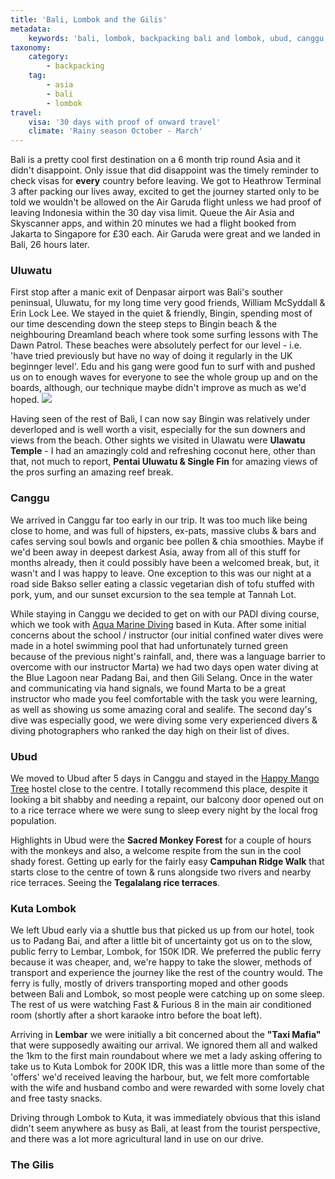 ```yaml
---
title: 'Bali, Lombok and the Gilis'
metadata:
    keywords: 'bali, lombok, backpacking bali and lombok, ubud, canggu, uluwatu'
taxonomy:
    category:
        - backpacking
    tag:
        - asia
        - bali
        - lombok
travel:
    visa: '30 days with proof of onward travel'
    climate: 'Rainy season October - March'
---
```


Bali is a pretty cool first destination on a 6 month trip round Asia and it didn't disappoint.  Only issue that did disappoint was the timely reminder to check visas for **every** country before leaving.  We got to Heathrow Terminal 3 after packing our lives away, excited to get the journey started only to be told we wouldn't be allowed on the Air Garuda flight unless we had proof of leaving Indonesia within the 30 day visa limit.  Queue the Air Asia and Skyscanner apps, and within 20 minutes we had a flight booked from Jakarta to Singapore for £30 each.  Air Garuda were great and we landed in Bali, 26 hours later.

### Uluwatu
First stop after a manic exit of Denpasar airport was Bali's souther peninsual, Uluwatu, for my long time very good friends, William McSyddall & Erin Lock Lee.  We stayed in the quiet & friendly, Bingin, spending most of our time descending down the steep steps to Bingin beach & the neighbouring Dreamland beach where took some surfing lessons with The Dawn Patrol.  These beaches were absolutely perfect for our level - i.e. 'have tried previously but have no way of doing it regularly in the UK beginnger level'.  Edu and his gang were good fun to surf with and pushed us on to enough waves for everyone to see the whole group up and on the boards, although, our technique maybe didn't improve as much as we'd hoped. ![](2017-10-01%2012.17.37.jpg)

Having seen of the rest of Bali, I can now say Bingin was relatively under deverloped and is well worth a visit, especially for the sun downers and views from the beach.  Other sights we visited in Ulawatu were **Ulawatu Temple** - I had an amazingly cold and refreshing coconut here, other than that, not much to report, **Pentai Uluwatu & Single Fin** for amazing views of the pros surfing an amazing reef break.  

### Canggu
We arrived in Canggu far too early in our trip.  It was too much like being close to home, and was full of hipsters, ex-pats, massive clubs & bars and cafes serving soul bowls and organic bee pollen & chia smoothies.  Maybe if we'd been away in deepest darkest Asia, away from all of this stuff for months already, then it could possibly have been a welcomed break, but, it wasn't and I was happy to leave.  One exception to this was our night at a road side Bakso seller eating a classic vegetarian dish of tofu stuffed with pork, yum, and our sunset excursion to the sea temple at Tannah Lot.

While staying in Canggu we decided to get on with our PADI diving course, which we took with [Aqua Marine Diving](http://www.aquamarinediving.com/) based in Kuta.  After some initial concerns about the school / instructor (our initial confined water dives were made in a hotel swimming pool that had unfortunately turned green because of the previous night's rainfall, and, there was a language barrier to overcome with our instructor Marta) we had two days open water diving at the Blue Lagoon near Padang Bai, and then Gili Selang.  Once in the water and communicating via hand signals, we found Marta to be a great instructor who made you feel comfortable with the task you were learning, as well as showing us some amazing coral and sealife.  The second day's dive was especially good, we were diving some very experienced divers & diving photographers who ranked the day high on their list of dives.

### Ubud
We moved to Ubud after 5 days in Canggu and stayed in the [Happy Mango Tree](https://www.booking.com/hotel/id/the-happy-mango-tree.en-gb.html?aid=357011;label=gog235jc-hotel-XX-id-theNhappyNmangoNtree-unspec-id-com-L%3Aen-O%3AosSx-B%3Achrome-N%3AXX-S%3Abo-U%3AXX-H%3As;sid=5e41522cc59ca563c26a272dcded65d9;dist=0&sb_price_type=total&type=total&) hostel close to the centre.  I totally recommend this place, despite it looking a bit shabby and needing a repaint, our balcony door opened out on to a rice terrace where we were sung to sleep every night by the local frog population.

Highlights in Ubud were the **Sacred Monkey Forest** for a couple of hours with the monkeys and also, a welcome respite from the sun in the cool shady forest.  Getting up early for the fairly easy **Campuhan Ridge Walk** that starts close to the centre of town & runs alongside two rivers and nearby rice terraces.  Seeing the **Tegalalang rice terraces**.

### Kuta Lombok
We left Ubud early via a shuttle bus that picked us up from our hotel, took us to Padang Bai, and after a little bit of uncertainty got us on to the slow, public ferry to Lembar, Lombok, for 150K IDR.  We preferred the public ferry because it was cheaper, and, we're happy to take the slower, methods of transport and experience the journey like the rest of the country would.  The ferry is fully, mostly of drivers transporting moped and other goods between Bali and Lombok, so most people were catching up on some sleep.  The rest of us were watching Fast & Furious 8 in the main air conditioned room (shortly after a short karaoke intro before the boat left).

Arriving in **Lembar** we were initially a bit concerned about the **"Taxi Mafia"** that were supposedly awaiting our arrival.  We ignored them all and walked the 1km to the first main roundabout where we met a lady asking offering to take us to Kuta Lombok for 200K IDR, this was a little more than some of the 'offers' we'd received leaving the harbour, but, we felt more comfortable with the wife and husband combo and were rewarded with some lovely chat and free tasty snacks.

Driving through Lombok to Kuta, it was immediately obvious that this island didn't seem anywhere as busy as Bali, at least from the tourist perspective, and there was a lot more agricultural land in use on our drive.  


### The Gilis
